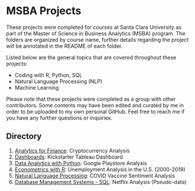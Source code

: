 # MSBA Projects

These projects were completed for courses at Santa Clara University as part of the Master of Science in Business Analytics (MSBA) program. The folders are organized by course name, further details regarding the project will be annotated in the README of each folder.

Listed below are the general topics that are covered throughout these projects:
* Coding with R, Python, SQL 
* Natural Language Processing (NLP) 
* Machine Learning 

Please note that these projects were completed as a group with other contributors. Some contents may have been edited and curated by me in order to be uploaded to my own personal GitHub. Feel free to reach me if you have any further questions or inquiries.

## Directory  
1. [Analytics for Finance](https://github.com/yuanlaura/MSBA-projects/tree/main/Analytics-for-Finance): Cryptocurrency Analysis
2. [Dashboards](https://github.com/yuanlaura/MSBA-projects/tree/main/Dashboards): Kickstarter Tableau Dashboard
3. [Data Analytics with Python](https://github.com/yuanlaura/MSBA-projects/tree/main/Data-Analytics-with-Python): Google Playstore Analysis
4. [Econometrics with R](https://github.com/yuanlaura/MSBA-projects/tree/main/Econometrics-with-R): Unemployment Analysis in the U.S. (2000-2019)
5. [Natural Language Processing](https://github.com/yuanlaura/MSBA-projects/tree/main/Natural-Language-Processing): COVID Vaccine Sentiment Analysis
6. [Database Management Systems - SQL](https://github.com/yuanlaura/MSBA-projects/tree/main/SQL): Netflix Analysis (Pseudo-data)
